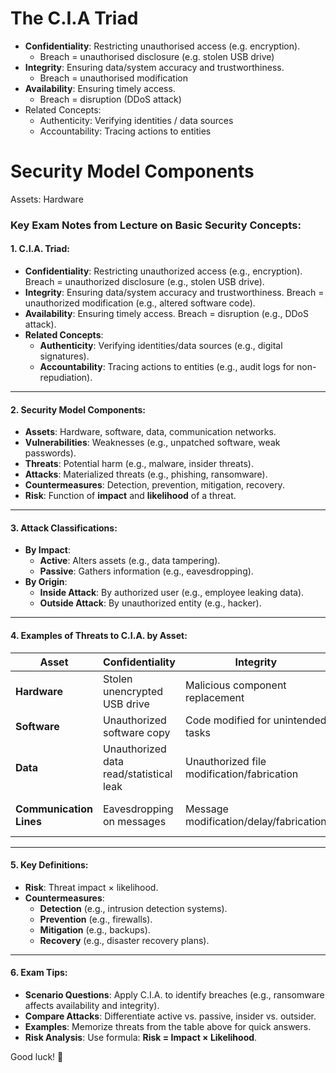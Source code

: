 # The C.I.A Triad
- **Confidentiality**: Restricting unauthorised access (e.g. encryption). 
	- Breach = unauthorised disclosure (e.g. stolen USB drive)
- **Integrity**: Ensuring data/system accuracy and trustworthiness. 
	- Breach = unauthorised modification
- **Availability**: Ensuring timely access. 
	- Breach = disruption (DDoS attack)
- Related Concepts:
	- Authenticity: Verifying identities / data sources
	- Accountability: Tracing actions to entities

# Security Model Components
Assets: Hardware
### Key Exam Notes from Lecture on Basic Security Concepts:

#### **1. C.I.A. Triad:**
- **Confidentiality**: Restricting unauthorized access (e.g., encryption). Breach = unauthorized disclosure (e.g., stolen USB drive).  
- **Integrity**: Ensuring data/system accuracy and trustworthiness. Breach = unauthorized modification (e.g., altered software code).  
- **Availability**: Ensuring timely access. Breach = disruption (e.g., DDoS attack).  
- **Related Concepts**:  
  - **Authenticity**: Verifying identities/data sources (e.g., digital signatures).  
  - **Accountability**: Tracing actions to entities (e.g., audit logs for non-repudiation).  

---

#### **2. Security Model Components:**
- **Assets**: Hardware, software, data, communication networks.  
- **Vulnerabilities**: Weaknesses (e.g., unpatched software, weak passwords).  
- **Threats**: Potential harm (e.g., malware, insider threats).  
- **Attacks**: Materialized threats (e.g., phishing, ransomware).  
- **Countermeasures**: Detection, prevention, mitigation, recovery.  
- **Risk**: Function of **impact** and **likelihood** of a threat.  

---

#### **3. Attack Classifications:**
- **By Impact**:  
  - **Active**: Alters assets (e.g., data tampering).  
  - **Passive**: Gathers information (e.g., eavesdropping).  
- **By Origin**:  
  - **Inside Attack**: By authorized user (e.g., employee leaking data).  
  - **Outside Attack**: By unauthorized entity (e.g., hacker).  

---

#### **4. Examples of Threats to C.I.A. by Asset:**
| **Asset**               | **Confidentiality**                     | **Integrity**                          | **Availability**                       |
|-------------------------|-----------------------------------------|----------------------------------------|----------------------------------------|
| **Hardware**            | Stolen unencrypted USB drive            | Malicious component replacement        | Equipment theft/disabling              |
| **Software**            | Unauthorized software copy              | Code modified for unintended tasks     | Software deletion                      |
| **Data**                | Unauthorized data read/statistical leak | Unauthorized file modification/fabrication | Data deletion/encryption (ransomware) |
| **Communication Lines** | Eavesdropping on messages               | Message modification/delay/fabrication | Network destruction (e.g., DDoS)       |

---

#### **5. Key Definitions:**
- **Risk**: Threat impact × likelihood.  
- **Countermeasures**:  
  - **Detection** (e.g., intrusion detection systems).  
  - **Prevention** (e.g., firewalls).  
  - **Mitigation** (e.g., backups).  
  - **Recovery** (e.g., disaster recovery plans).  

---

#### **6. Exam Tips:**
- **Scenario Questions**: Apply C.I.A. to identify breaches (e.g., ransomware affects availability and integrity).  
- **Compare Attacks**: Differentiate active vs. passive, insider vs. outsider.  
- **Examples**: Memorize threats from the table above for quick answers.  
- **Risk Analysis**: Use formula: **Risk = Impact × Likelihood**.  

Good luck! 🌟